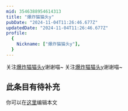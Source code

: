 ```yaml
---
mid: 3546388954614313
title: "爆炸猫猫头y"
pubDate: "2024-11-04T11:26:46.677Z"
updatedDate: "2024-11-04T11:26:46.677Z"
profile:
  {
    Nickname: ["爆炸猫猫头y"],
  }
---
```


关注[爆炸猫猫头y](https://space.bilibili.com/3546388954614313)谢谢喵~ 关注[爆炸猫猫头y](https://space.bilibili.com/3546388954614313)谢谢喵~

## 此条目有待补充
你可以在[这里](https://github.com/Yuhanawa/VTuber.ICU-Content/edit/master/v/爆炸猫猫头y/index.md)编辑本文
